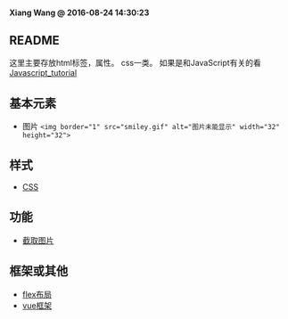 #### Xiang Wang @ 2016-08-24 14:30:23

## README
这里主要存放html标签，属性。 css一类。 如果是和JavaScript有关的看[Javascript_tutorial](https://github.com/ramwin/javascript_tutorial.git/)

## 基本元素
* 图片
    `<img border="1" src="smiley.gif" alt="图片未能显示" width="32" height="32">`

## 样式
* [CSS](./css/README.md)


## 功能
* [截取图片](./cropper图片截取.html)


## 框架或其他
* [flex布局](./flex/README.md)
* [vue框架](./vue/README.md)
